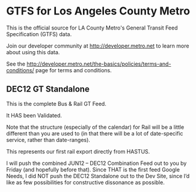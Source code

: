 GTFS for Los Angeles County Metro
=================================

This is the official source for LA County Metro's General Transit Feed Specification (GTFS) data. 

Join our developer community at http://developer.metro.net to learn more about using this data.

See the http://developer.metro.net/the-basics/policies/terms-and-conditions/ page for terms and conditions.

## DEC12 GT Standalone

This is the complete Bus & Rail GT Feed.
 
It HAS been Validated.
 
Note that the structure (especially of the calendar) for Rail will be a little different than
you are used to (in that there will be a lot of date-specific service, rather than date-ranges).
 
This represents our first rail export directly from HASTUS.
 
I will push the combined JUN12 – DEC12 Combination Feed out to you by Friday (and hopefully before that).
Since THAT is the first feed Google Needs, I did NOT push the DEC12 Standalone out to the Dev Site, since
I’d like as few possibilities for constructive dissonance as possible.
